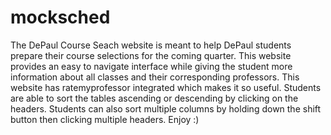# mocksched

The DePaul Course Seach website is meant to help DePaul students prepare their course selections for the coming quarter. 
This website provides an easy to navigate interface while giving the student more information about all classes and their
corresponding professors. This website has ratemyprofessor integrated which makes it so useful. Students are able to sort
the tables ascending or descending by clicking on the headers. Students can also sort multiple columns by holding down the
shift button then clicking multiple headers. Enjoy :)
